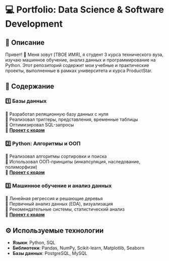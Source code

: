 # 💻 Portfolio: Data Science & Software Development

## 📌 Описание
Привет! 👋 Меня зовут [ТВОЕ ИМЯ], я студент 3 курса технического вуза, изучаю машинное обучение, анализ данных и программирование на Python. Этот репозиторий содержит мои учебные и практические проекты, выполненные в рамках университета и курса ProductStar.

## 📂 Содержание
### 1️⃣ **Базы данных**  
🔹 Разработал реляционную базу данных с нуля  
🔹 Реализовал триггеры, представления, временные таблицы  
🔹 Оптимизировал SQL-запросы  
📌 **[Проект с кодом](ССЫЛКА_НА_ПАПКУ)**  

### 2️⃣ **Python: Алгоритмы и ООП**  
🔹 Реализовал алгоритмы сортировки и поиска  
🔹 Использовал ООП-принципы (инкапсуляция, наследование, полиморфизм)  
📌 **[Проект с кодом](ССЫЛКА_НА_ПАПКУ)**  

### 3️⃣ **Машинное обучение и анализ данных**  
🔹 Линейная регрессия и решающие деревья  
🔹 Первичный анализ данных (EDA), визуализация  
🔹 Рекомендательные системы, статистический анализ  
📌 **[Проект с кодом](ССЫЛКА_НА_ПАПКУ)**  

## ⚙️ Используемые технологии
- **Языки**: Python, SQL  
- **Библиотеки**: Pandas, NumPy, Scikit-learn, Matplotlib, Seaborn  
- **Базы данных**: PostgreSQL, MySQL  


